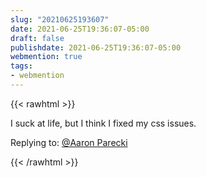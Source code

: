 ```yaml
---
slug: "20210625193607"
date: 2021-06-25T19:36:07-05:00
draft: false
publishdate: 2021-06-25T19:36:07-05:00
webmention: true
tags:
- webmention
---
```


{{< rawhtml >}}

<!-- Add things you want shown on the webmention here -->
<div class="content e-content">
  <p>I suck at life, but I think I fixed my css issues.</p>
</div>

<!-- Add things you want on your page but not the webmention here -->
<div class="reply">
Replying to: <a class="u-in-reply-to" href="https://aaronparecki.com/2018/06/30/11/your-first-webmention">@Aaron Parecki</a>
</div>
    
{{< /rawhtml >}}
